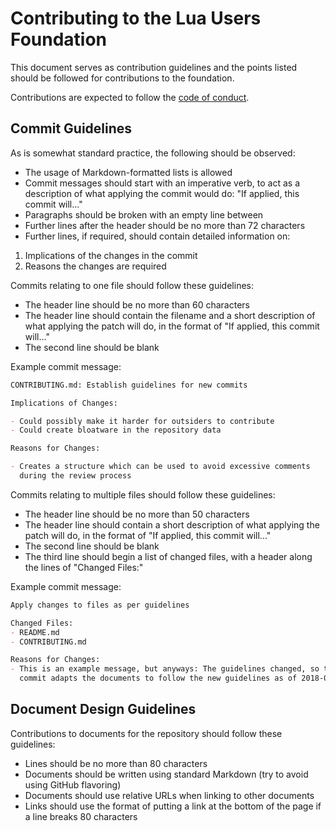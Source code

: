 # Contributing to the Lua Users Foundation

This document serves as contribution guidelines and the points listed should be
followed for contributions to the foundation.

Contributions are expected to follow the [code of conduct](CODE_OF_CONDUCT.md).

## Commit Guidelines

As is somewhat standard practice, the following should be observed:

- The usage of Markdown-formatted lists is allowed
- Commit messages should start with an imperative verb, to act as a description
of what applying the commit would do: "If applied, this commit will..."
- Paragraphs should be broken with an empty line between
- Further lines after the header should be no more than 72 characters
- Further lines, if required, should contain detailed information on:
 1. Implications of the changes in the commit
 2. Reasons the changes are required

Commits relating to one file should follow these guidelines:

- The header line should be no more than 60 characters
- The header line should contain the filename and a short description of what
applying the patch will do, in the format of "If applied, this commit will..."
- The second line should be blank

Example commit message:

```markdown
CONTRIBUTING.md: Establish guidelines for new commits

Implications of Changes:

- Could possibly make it harder for outsiders to contribute
- Could create bloatware in the repository data

Reasons for Changes:

- Creates a structure which can be used to avoid excessive comments
  during the review process
```

Commits relating to multiple files should follow these guidelines:

- The header line should be no more than 50 characters
- The header line should contain a short description of what applying the patch
will do, in the format of "If applied, this commit will..."
- The second line should be blank
- The third line should begin a list of changed files, with a header along the
lines of "Changed Files:"

Example commit message:

```markdown
Apply changes to files as per guidelines

Changed Files:
- README.md
- CONTRIBUTING.md

Reasons for Changes:
- This is an example message, but anyways: The guidelines changed, so this
  commit adapts the documents to follow the new guidelines as of 2018-03-14.
```


## Document Design Guidelines

Contributions to documents for the repository should follow these guidelines:

- Lines should be no more than 80 characters
- Documents should be written using standard Markdown (try to avoid using
GitHub flavoring)
- Documents should use relative URLs when linking to other documents
- Links should use the format of putting a link at the bottom of the page if a
line breaks 80 characters
